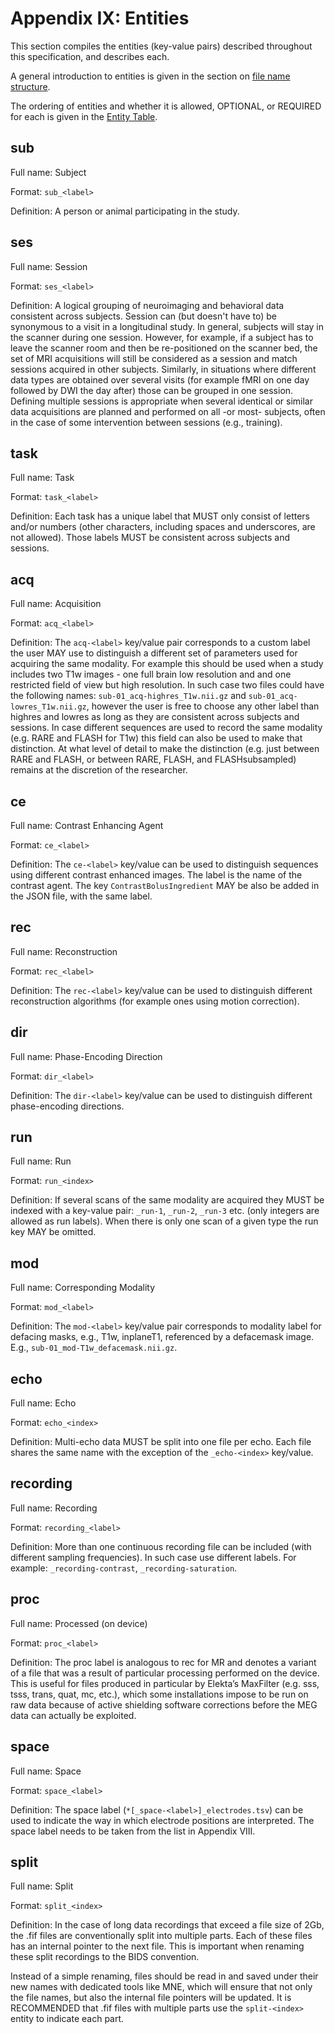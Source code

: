 # Appendix IX: Entities

This section compiles the entities (key-value pairs) described throughout this
specification, and describes each.

A general introduction to entities is given in the section on
[file name structure](../02-common-principles.md#file-name-structure).

The ordering of entities and whether it is allowed, OPTIONAL, or REQUIRED for
each is given in the [Entity Table](04-entity-table.md).

## sub

Full name: Subject

Format: `sub_<label>`

Definition: A person or animal participating in the study.

## ses

Full name: Session

Format: `ses_<label>`

Definition: A logical grouping of neuroimaging and behavioral data consistent across
subjects.
Session can (but doesn't have to) be synonymous to a visit in a
longitudinal study.
In general, subjects will stay in the scanner during one session.
However, for example, if a subject has to leave the scanner room and then
be re-positioned on the scanner bed, the set of MRI acquisitions will still
be considered as a session and match sessions acquired in other subjects.
Similarly, in situations where different data types are obtained over
several visits (for example fMRI on one day followed by DWI the day after)
those can be grouped in one session.
Defining multiple sessions is appropriate when several identical or similar
data acquisitions are planned and performed on all -or most- subjects,
often in the case of some intervention between sessions (e.g., training).

## task

Full name: Task

Format: `task_<label>`

Definition: Each task has a unique label that MUST only consist of letters and/or
numbers (other characters, including spaces and underscores, are not
allowed).
Those labels MUST be consistent across subjects and sessions.

## acq

Full name: Acquisition

Format: `acq_<label>`

Definition: The `acq-<label>` key/value pair corresponds to a custom label the
user MAY use to distinguish a different set of parameters used for
acquiring the same modality.
For example this should be used when a study includes two T1w images - one
full brain low resolution and and one restricted field of view but high
resolution.
In such case two files could have the following names:
`sub-01_acq-highres_T1w.nii.gz` and `sub-01_acq-lowres_T1w.nii.gz`, however the
user is free to choose any other label than highres and lowres as long as
they are consistent across subjects and sessions.
In case different sequences are used to record the same modality (e.g. RARE
and FLASH for T1w) this field can also be used to make that distinction.
At what level of detail to make the distinction (e.g. just between RARE and
FLASH, or between RARE, FLASH, and FLASHsubsampled) remains at the
discretion of the researcher.

## ce

Full name: Contrast Enhancing Agent

Format: `ce_<label>`

Definition: The `ce-<label>` key/value can be used to distinguish
sequences using different contrast enhanced images.
The label is the name of the contrast agent.
The key `ContrastBolusIngredient` MAY be also be added in the JSON file, with
the same label.

## rec

Full name: Reconstruction

Format: `rec_<label>`

Definition: The `rec-<label>` key/value can be used to distinguish
different reconstruction algorithms (for example ones using motion
correction).

## dir

Full name: Phase-Encoding Direction

Format: `dir_<label>`

Definition: The `dir-<label>` key/value can be used to distinguish
different phase-encoding directions.

## run

Full name: Run

Format: `run_<index>`

Definition: If several scans of the same modality are acquired they MUST be indexed
with a key-value pair: `_run-1`, `_run-2`, `_run-3` etc. (only integers
are allowed as run labels).
When there is only one scan of a given type the run key MAY be omitted.

## mod

Full name: Corresponding Modality

Format: `mod_<label>`

Definition: The `mod-<label>` key/value pair corresponds to modality label for defacing
masks, e.g., T1w, inplaneT1, referenced by a defacemask image.
E.g., `sub-01_mod-T1w_defacemask.nii.gz`.

## echo

Full name: Echo

Format: `echo_<index>`

Definition: Multi-echo data MUST be split into one file per echo.
Each file shares the same name with the exception of the `_echo-<index>`
key/value.

## recording

Full name: Recording

Format: `recording_<label>`

Definition: More than one continuous recording file can be included (with different
sampling frequencies).
In such case use different labels.
For example: `_recording-contrast`, `_recording-saturation`.

## proc

Full name: Processed (on device)

Format: `proc_<label>`

Definition: The proc label is analogous to rec for MR and denotes a variant of a file
that was a result of particular processing performed on the device.
This is useful for files produced in particular by Elekta’s MaxFilter
(e.g. sss, tsss, trans, quat, mc, etc.), which some installations impose to
be run on raw data because of active shielding software corrections before
the MEG data can actually be exploited.

## space

Full name: Space

Format: `space_<label>`

Definition: The space label (`*[_space-<label>]_electrodes.tsv`) can be used
to indicate the way in which electrode positions are interpreted.
The space label needs to be taken from the list in Appendix VIII.

## split

Full name: Split

Format: `split_<index>`

Definition: In the case of long data recordings that exceed a file size of 2Gb, the
.fif files are conventionally split into multiple parts.
Each of these files has an internal pointer to the next file.
This is important when renaming these split recordings to the BIDS
convention.

Instead of a simple renaming, files should be read in and saved under their
new names with dedicated tools like MNE, which will ensure that not only
the file names, but also the internal file pointers will be updated.
It is RECOMMENDED that .fif files with multiple parts use the
`split-<index>` entity to indicate each part.
